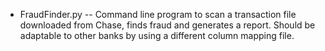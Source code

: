 * FraudFinder.py -- Command line program to scan a transaction file downloaded from Chase, finds fraud and generates a report. Should be adaptable to other banks by using a different column mapping file. 